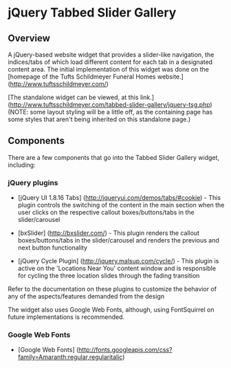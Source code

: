 jQuery Tabbed Slider Gallery
============================

Overview
--------

A jQuery-based website widget that provides a slider-like navigation, the indices/tabs of which load different content for each tab in a designated content area. The initial implementation of this widget was done on the [homepage of the Tufts Schildmeyer Funeral Homes website.] (http://www.tuftsschildmeyer.com/)

[The standalone widget can be viewed, at this link.] (http://www.tuftsschildmeyer.com/tabbed-slider-gallery/jquery-tsg.php) (NOTE: some layout styling will be a little off, as the containing page has some styles that aren't being inherited on this standalone page.)

Components
----------

There are a few components that go into the Tabbed Slider Gallery widget, including:

### jQuery plugins

* [jQuery UI 1.8.16 Tabs] (http://jqueryui.com/demos/tabs/#cookie) - This plugin controls the switching of the content in the main section when the user clicks on the respective callout boxes/buttons/tabs in the slider/carousel

* [bxSlider] (http://bxslider.com/) - 
This plugin renders the callout boxes/buttons/tabs in the slider/carousel and renders the previous and next button functionality
    
* [jQuery Cycle Plugin] (http://jquery.malsup.com/cycle/) - This plugin is active on the 'Locations Near You' content window and is responsible for cycling the three location slides through the fading transition

Refer to the documentation on these plugins to customize the behavior of any of the aspects/features demanded from the design

The widget also uses Google Web Fonts, although, using FontSquirrel on future implementations is recommended.

### Google Web Fonts

* [Google Web Fonts] (http://fonts.googleapis.com/css?family=Amaranth:regular,regularitalic)

